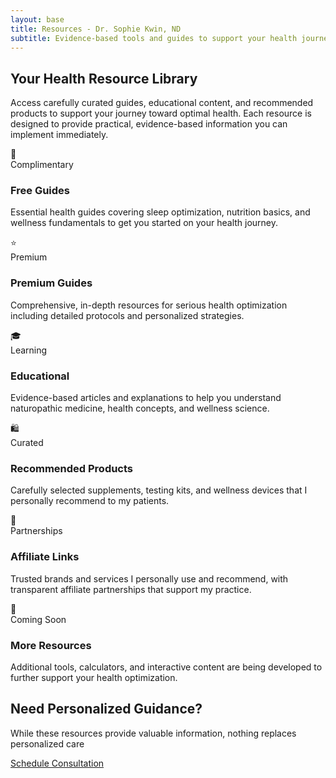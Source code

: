 ```yaml
---
layout: base
title: Resources - Dr. Sophie Kwin, ND
subtitle: Evidence-based tools and guides to support your health journey.
---
```


<div class="content-section">

## Your Health Resource Library

Access carefully curated guides, educational content, and recommended products to support your journey toward optimal health. Each resource is designed to provide practical, evidence-based information you can implement immediately.

</div>

<div class="content-grid resource-categories">

  <div class="card resource-card free-guides">
    <a href="/resources/free-guides/" style="text-decoration: none; color: inherit;">
      <div class="card-image">📖</div>
      <div class="card-content">
        <div class="card-meta">Complimentary</div>
        <h3>Free Guides</h3>
        <p>Essential health guides covering sleep optimization, nutrition basics, and wellness fundamentals to get you started on your health journey.</p>
      </div>
    </a>
  </div>

  <div class="card resource-card premium-guides">
    <a href="/resources/premium-guides/" style="text-decoration: none; color: inherit;">
      <div class="card-image">⭐</div>
      <div class="card-content">
        <div class="card-meta">Premium</div>
        <h3>Premium Guides</h3>
        <p>Comprehensive, in-depth resources for serious health optimization including detailed protocols and personalized strategies.</p>
      </div>
    </a>
  </div>

  <div class="card resource-card educational">
    <a href="/resources/educational/" style="text-decoration: none; color: inherit;">
      <div class="card-image">🎓</div>
      <div class="card-content">
        <div class="card-meta">Learning</div>
        <h3>Educational</h3>
        <p>Evidence-based articles and explanations to help you understand naturopathic medicine, health concepts, and wellness science.</p>
      </div>
    </a>
  </div>

  <div class="card resource-card recommended-products">
    <a href="/resources/recommended-products/" style="text-decoration: none; color: inherit;">
      <div class="card-image">🛍️</div>
      <div class="card-content">
        <div class="card-meta">Curated</div>
        <h3>Recommended Products</h3>
        <p>Carefully selected supplements, testing kits, and wellness devices that I personally recommend to my patients.</p>
      </div>
    </a>
  </div>

  <div class="card resource-card affiliate-links">
    <a href="/resources/affiliate-links/" style="text-decoration: none; color: inherit;">
      <div class="card-image">🔗</div>
      <div class="card-content">
        <div class="card-meta">Partnerships</div>
        <h3>Affiliate Links</h3>
        <p>Trusted brands and services I personally use and recommend, with transparent affiliate partnerships that support my practice.</p>
      </div>
    </a>
  </div>

  <div class="card resource-card coming-soon">
    <div style="text-decoration: none; color: inherit; cursor: default;">
      <div class="card-image">🚀</div>
      <div class="card-content">
        <div class="card-meta">Coming Soon</div>
        <h3>More Resources</h3>
        <p>Additional tools, calculators, and interactive content are being developed to further support your health optimization.</p>
      </div>
    </div>
  </div>

</div>

<div class="cta-section">
  <h2>Need Personalized Guidance?</h2>
  <p>While these resources provide valuable information, nothing replaces personalized care</p>
  <a href="/bookings/" class="btn">Schedule Consultation</a>
</div>